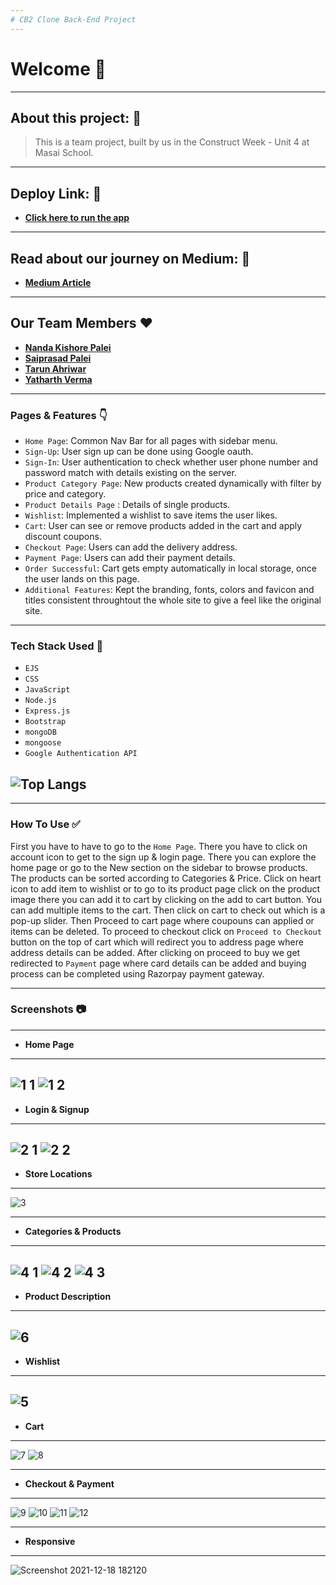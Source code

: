 ```yaml
---
# CB2 Clone Back-End Project
---
```


# Welcome 👋

---

## About this project: 🙌
> This is a team project, built by us in the Construct Week - Unit 4 at Masai School.

---

## Deploy Link: 🙌
- **[Click here to run the app](https://cb2-clone.herokuapp.com/)**

---

## Read about our journey on Medium: 🙌
- **[Medium Article](https://medium.com/@codertarun328/cb2-clone-with-backend-masai-school-32eeca406080)**

---
## Our Team Members ❤️

- **[Nanda Kishore Palei](https://github.com/Nandakishorpalei)**
- **[Saiprasad Palei](https://github.com/sai12348765patil)**
- **[Tarun Ahriwar](https://github.com/CoderTarun)**
- **[Yatharth Verma](https://github.com/yeti201)**

---

### Pages & Features 👇

- `Home Page`: Common Nav Bar for all pages with sidebar menu.
- `Sign-Up`: User sign up can be done using Google oauth.
- `Sign-In`: User authentication to check whether user phone number and password match with details existing on the server.
- `Product Category Page`: New products created dynamically with filter by price and category.
- `Product Details Page` : Details of single products.
- `Wishlist`: Implemented a wishlist to save items the user likes. 
- `Cart`: User can see or remove products added in the cart and apply discount coupons.
- `Checkout Page`: Users can add the delivery address.
- `Payment Page`: Users can add their payment details.
- `Order Successful`: Cart gets empty automatically in local storage, once the user lands on this page.
- `Additional Features`: Kept the branding, fonts, colors and favicon and titles consistent throughtout the whole site to give a feel like the original site.

---
### Tech Stack Used 🔧
- `EJS`
- `CSS`
- `JavaScript`
- `Node.js`
- `Express.js`
- `Bootstrap`
- `mongoDB`
-  `mongoose`
- `Google Authentication API`

![Top Langs](https://github-readme-stats.vercel.app/api/top-langs/?username=nandakishorpalei&hide=html&theme=tokyonight)
---

---

### How To Use ✅

First you have to have to go to the `Home Page`. There you have to click on account icon to get to the sign up & login page. There you can explore the home page or go to the New section on the sidebar to browse products. The products can be sorted according to Categories & Price. Click on heart icon to add item to wishlist or to go to its product page click on the product image there you can add it to cart by clicking on the add to cart button. You can add multiple items to the cart. Then click on cart to check out which is a pop-up slider. Then Proceed to cart page where coupouns can applied or items can be deleted. To proceed to checkout click on `Proceed to Checkout` button on the top of cart which will redirect you to address page where address details can be added. After clicking on proceed to buy we get redirected to `Payment` page where card details can be added and buying process can be completed using Razorpay payment gateway.

---

### Screenshots :camera:

---
- **Home Page**
---
![1 1](https://user-images.githubusercontent.com/54769381/146680631-5ffcb4d9-4f35-45c9-8da0-ceeb2508dcce.png)
![1 2](https://user-images.githubusercontent.com/54769381/146680634-ce4a5636-3def-4c18-b689-136145ce9416.png)
---
- **Login & Signup**
---
![2 1](https://user-images.githubusercontent.com/54769381/146680635-0f6a1ed6-28d5-4907-95f0-484f0d30bb78.png)
![2 2](https://user-images.githubusercontent.com/54769381/146680636-93bd7eb1-4fd5-4f86-b2c6-016ea67942a3.png)
---
- **Store Locations**
---
![3](https://user-images.githubusercontent.com/54769381/146680637-5f518884-d0b0-4c95-a4c8-b5eb68234cbf.png)

---
- **Categories & Products**
---
![4 1](https://user-images.githubusercontent.com/54769381/146680638-d59d44a7-4c5d-42bf-964f-191dcb25d1fb.png)
![4 2](https://user-images.githubusercontent.com/54769381/146680639-f4800df3-523d-46e9-b9ff-fcdda11c31f7.png)
![4 3](https://user-images.githubusercontent.com/54769381/146680641-1ca3e9ac-67b2-4009-b993-7bd131833421.png)
---
- **Product Description**
---
![6](https://user-images.githubusercontent.com/54769381/146680646-8db292b2-c311-43c7-8f30-5e0c94623ae5.png)
---
- **Wishlist**
---
![5](https://user-images.githubusercontent.com/54769381/146680644-262357bf-ed90-4a18-a72a-d14a11f7af0b.png)
---
- **Cart**
---
![7](https://user-images.githubusercontent.com/54769381/146680648-d9faa708-6fdf-4a34-85b8-dbaec4df7400.png)
![8](https://user-images.githubusercontent.com/54769381/146680650-07dd9276-6da8-4716-bddb-67b1d0cd4c27.png)

---
- **Checkout & Payment**
---
![9](https://user-images.githubusercontent.com/54769381/146680651-0caf7ad5-3e82-488a-a6f0-408bc6084138.png)
![10](https://user-images.githubusercontent.com/54769381/150469668-92d6f163-5578-4ec1-97f1-3cf7c6351b79.png)
![11](https://user-images.githubusercontent.com/54769381/150469671-42a257bc-67f2-4f22-84a4-36f27cdd22d2.png)
![12](https://user-images.githubusercontent.com/54769381/146680653-3918aed2-7131-4dc1-a728-11fc72f1f96f.png)

---
- **Responsive**
---
![Screenshot 2021-12-18 182120](https://user-images.githubusercontent.com/54769381/146680666-949dd6b4-fcd9-4c8e-8920-027ad9ddb606.png)


